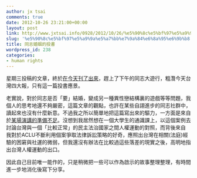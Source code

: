 ```yaml
---
author: jx tsai
comments: true
date: 2012-10-26 23:21:00+00:00
layout: post
link: http://www.jxtsai.info/0928/2012/10/26/%e5%90%8c%e5%bf%97%e5%a9%9a%e5%a7%bb%e7%9a%84%e6%8a%95%e6%9b%b8/
slug: '%e5%90%8c%e5%bf%97%e5%a9%9a%e5%a7%bb%e7%9a%84%e6%8a%95%e6%9b%b8'
title: 同志婚姻的投書
wordpress_id: 238
categories:
- human rights
---
```


星期三投稿的文章，終於[在今天刊了出來](http://www.appledaily.com.tw/appledaily/article/headline/20121027/34601876)，趕上了下午的同志大遊行，粗灠今天台灣四大報，只有這一篇投書應景。  
  
老實說，對於同志是否「要」結婚，變成另一種異性戀結構裏的遊戲等等問題，我個人的思考地還不夠嚴密，這篇文章的觀點，也許在某些自詡進步的同志社群中，讀起來也沒有什麼新意。不過我之所以簡單地把這篇寫出來的驅力，一方面是來自於[某場演講的準備不足](http://www.jxtsai.info/blog/?p=42)。沒想到我居然想在一個大學生的通識課上，以這個案例去討論台灣與一個「比較正常」的民主法治國家之間人權運動的對照，而背後來自  
我對於ACLU不斷利用個案爭取法律訴訟策略的好奇，應照出台灣在相關(法庭)經驗的困窘與社運的微弱，但我還沒有辦法在比較過這些落差的現實之後，高明地指出台灣人權運動的出口。  
  
因此自己目前唯一能作的，只是稍微把一些可以作為啟示的故事整理整理，有時間進一步地消化後寫下分享。
